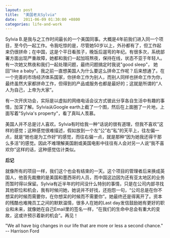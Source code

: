 ```yaml
---
layout: post
title:  "美国老太Sylvia"
date:   2011-06-09 01:30:00 +0800
categories: life-and-work
---
```


Sylvia B.是我与之工作时间最长的一个美国同事。大概是4年前我们进入同一个项目，至今仍一起工作。令我吃惊的是，尽管她50岁以上，外孙都有了，但工作起来仍很拼命；在中国，这是个平日看孩子，晚饭后遛弯的年纪。有很多次，系统部署方面出现严重故障，她都和我们一起加班熬夜，保持在线，状态不亚于年轻人。有一次她又熬夜和我们一起处理问题，最终问题搞定时我说"good sleep"， 她回"like a baby"。我之前一直想美国人为什么要这么拼命工作呢？后来想通了。在一个完善的市场经济体系国家，你拼命工作为别人，而别人同样也拼命工作为你，最终虽然大家都拼命工作，但得到的产品或服务也都是最好的；这就是所谓的“人人为自己，上帝为大家”。

有一次开庆功会，实际是以虚拟的网络电话会议方式彼此分享各自生活中有趣的事情，加深了解。Sylvia从Google earth上截了一个图，然后在上面圈了一片地，上面写着"Sylvia's property"，看了真叫人羡慕。

美国人并不总是讨人喜欢。Sylvia有时给我一种“话说的很有道理，但我不喜欢”这样的感觉；这种感觉很难描述，假如放到一个左“公”右“私”的天平上，往左偏一点，就是“她也是为工作好”的感觉，而往右偏一点，就是那种“因为她我还得干那么多活”的感觉。因此不难理解美国剧或美国电影中往往有人会对另一人说“我不喜欢你”这样的话，这种感觉估计类似。

**后记**

就像所有的项目一样，我们这个也会有结束的一天。这个项目的管理者后来换成英国人，他首先裁撤的是美国和墨西哥的人员，而中国这边因为还有亚太地区的业务而暂时得以保留。Sylvia有近半年的时间没什么特别的事情，只是在公司内部寻找其他职位和机会，我有时候问她，她说并不好找，还抱怨一句，“公司总是在你不想呆的时候而需要你，在你想呆的时候而不需要你”。她最终还是得离开了。资本的残酷也难掩员工之间的默默温情，很多人在她的Last day发信鼓励她有更好的职业和未来，就像她在自己Email里的签名一样，“在我们的生命中总会有重大的变故，这或许预示着新的机会”。再见！


"We all have big changes in our life that are more or less a second chance."  -- Harrison Ford
